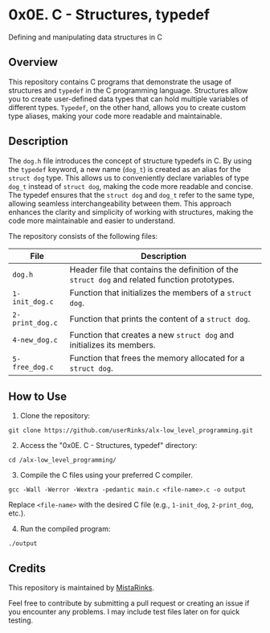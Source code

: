 # 0x0E. C - Structures, typedef

Defining and manipulating data structures in C

## Overview

This repository contains C programs that demonstrate the usage of structures and `typedef` in the C programming language. Structures allow you to create user-defined data types that can hold multiple variables of different types. `Typedef`, on the other hand, allows you to create custom type aliases, making your code more readable and maintainable.

## Description

The `dog.h` file introduces the concept of structure typedefs in C. By using the `typedef` keyword, a new name (`dog_t`) is created as an alias for the `struct dog` type. This allows us to conveniently declare variables of type `dog_t` instead of `struct dog`, making the code more readable and concise. The typedef ensures that the `struct dog` and `dog_t` refer to the same type, allowing seamless interchangeability between them. This approach enhances the clarity and simplicity of working with structures, making the code more maintainable and easier to understand.

The repository consists of the following files:

| File              | Description                                                           |
|-------------------|-----------------------------------------------------------------------|
| `dog.h`           | Header file that contains the definition of the `struct dog` and related function prototypes. |
| `1-init_dog.c`    | Function that initializes the members of a `struct dog`.               |
| `2-print_dog.c`   | Function that prints the content of a `struct dog`.                    |
| `4-new_dog.c`     | Function that creates a new `struct dog` and initializes its members.  |
| `5-free_dog.c`    | Function that frees the memory allocated for a `struct dog`.           |


## How to Use

1. Clone the repository:

```
git clone https://github.com/userRinks/alx-low_level_programming.git
```


2. Access the "0x0E. C - Structures, typedef" directory:

```
cd /alx-low_level_programming/
```

3. Compile the C files using your preferred C compiler.

```
gcc -Wall -Werror -Wextra -pedantic main.c <file-name>.c -o output
```

Replace `<file-name>` with the desired C file (e.g., `1-init_dog`, `2-print_dog`, etc.).

4. Run the compiled program:

```
./output
```


## Credits

This repository is maintained by [MistaRinks](https://github.com/userRinks).

Feel free to contribute by submitting a pull request or creating an issue if you encounter any problems. I may include test files later on for quick testing.

